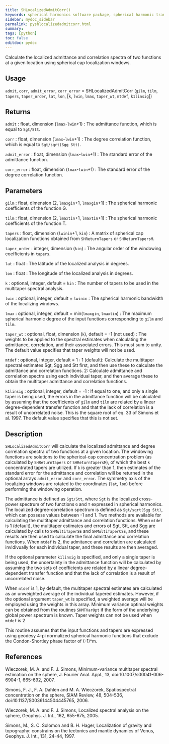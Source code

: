 ```yaml
---
title: SHLocalizedAdmitCorr()
keywords: spherical harmonics software package, spherical harmonic transform, legendre functions, multitaper spectral analysis, fortran, Python, gravity, magnetic field
sidebar: mydoc_sidebar
permalink: pyshlocalizedadmitcorr.html
summary:
tags: [python]
toc: false
editdoc: pydoc
---
```


Calculate the localized admittance and correlation spectra of two functions at a given location using spherical cap localization windows.

## Usage

`admit`, `corr`, `admit_error`, `corr_error` = SHLocalizedAdmitCorr (`gilm`, `tilm`, `tapers`, `taper_order`, `lat`, `lon`, [`k`, `lwin`, `lmax`, `taper_wt`, `mtdef`, `k1linsig`])

## Returns

`admit` : float, dimension (`lmax`-`lwin`+1)
:   The admittance function, which is equal to `Sgt/Stt`.

`corr` : float, dimension (`lmax`-`lwin`+1)
:   The degree correlation function, which is equal to `Sgt/sqrt(Sgg Stt)`.

`admit_error` : float, dimension (`lmax`-`lwin`+1)
:   The standard error of the admittance function.

`corr_error` : float, dimension (`lmax`-`lwin`+1)
:   The standard error of the degree correlation function.

## Parameters

`gilm` : float, dimension (2, `lmaxgin`+1, `lmaxgin`+1)
:   The spherical harmonic coefficients of the function G.

`tilm` : float, dimension (2, `lmaxtin`+1, `lmaxtin`+1)
:   The spherical harmonic coefficients of the function T.

`tapers` : float, dimension (`lwinin`+1, `kin`)
:   A matrix of spherical cap localization functions obtained from `SHReturnTapers` or `SHReturnTapersM`.

`taper_order` : integer, dimension (`kin`)
:   The angular order of the windowing coefficients in `tapers`.

`lat` : float
:   The latitude of the localized analysis in degrees.

`lon` : float
:   The longitude of the localized analysis in degrees.

`k` : optional, integer, default = `kin`
:   The number of tapers to be used in the multitaper spectral analysis.

`lwin` : optional, integer, default = `lwinin`
:   The spherical harmonic bandwidth of the localizing windows.

`lmax` : optional, integer, default = min(`lmaxgin`, `lmaxtin`)
:   The maximum spherical harmonic degree of the input functions corresponding to `gilm` and `tilm`.

`taper_wt` : optional, float, dimension (`k`), default = -1 (not used)
:   The weights to be applied to the spectral estimates when calculating the admittance, correlation, and their associated errors. This must sum to unity. The default value specifies that taper weights will not be used.

`mtdef` : optional, integer, default = 1
:   1 (default): Calculate the multitaper spectral estimates Sgt, Sgg and Stt first, and then use these to calculate the admittance and correlation functions. 2: Calculate admittance and correlation spectra using each individual taper, and then average these to obtain the multitaper admittance and correlation functions.

`k1linsig` : optional, integer, default = -1
:   If equal to one, and only a single taper is being used, the errors in the admittance function will be calculated by assuming that the coefficients of `gilm` and `tilm` are related by a linear degree-dependent transfer function and that the lack of correlation is a result of uncorrelated noise. This is the square root of eq. 33 of Simons et al. 1997. The default value specifies that this is not set.

## Description

`SHLocalizedAdmitCorr` will calculate the localized admittance and degree correlation spectra of two functions at a given location. The windowing functions are solutions to the spherical-cap concentration problem (as calculated by `SHReturnTapers` or `SHReturnTapersM`), of which the best `k` concentrated tapers are utilized. If `k` is greater than 1, then estimates of the standard error for the admittance and correlation will be returned in the optional arrays `admit_error` and `corr_error`. The symmetry axis of the localizing windows are rotated to the coordinates (`lat`, `lon`) before performing the windowing operation.

The admittance is defined as `Sgt/Stt`, where `Sgt` is the localized cross-power spectrum of two functions `G` and `T` expressed in spherical harmonics. The localized degree-correlation spectrum is defined as `Sgt/sqrt(Sgg Stt)`, which can possess values between -1 and 1. Two methods are available for calculating the multitaper admittance and correlation functions. When `mtdef` is 1 (default), the multitaper estimates and errors of Sgt, Stt, and Sgg are calculated by calls to `SHMultiTaperSE` and `SHMultiTaperCSE`, and these results are then used to calculate the final admittance and correlation functions. When `mtdef` is 2, the admitance and correlation are calculated invidivually for each individual taper, and these results are then averaged.

If the optional parameter `k1linsig` is specified, and only a single taper is being used, the uncertainty in the admittance function will be calculated by assuming the two sets of coefficients are related by a linear degree-dependent transfer function and that the lack of correlation is a result of uncorrelated noise. 

When `mtdef` is 1, by default, the multitaper spectral estimates are calculated as an unweighted average of the individual tapered estimates. However, if the optional argument `taper_wt` is specified, a weighted average will be employed using the weights in this array. Minimum variance optimal weights can be obtained from the routines `SHMTVarOpt` if the form of the underlying global power spectrum is known. Taper weights can not be used when `mtdef` is 2

This routine assumes that the input functions and tapers are expressed using geodesy 4-pi normalized spherical harmonic functions that exclude the  Condon-Shortley phase factor of (-1)^m.

## References

Wieczorek, M. A. and F. J. Simons, Minimum-variance multitaper spectral estimation on the sphere, J. Fourier Anal. Appl., 13, doi:10.1007/s00041-006-6904-1, 665-692, 2007.

Simons, F. J., F. A. Dahlen and M. A. Wieczorek, Spatiospectral concentration on the sphere, SIAM Review, 48, 504-536, doi:10.1137/S0036144504445765, 2006. 

Wieczorek, M. A. and F. J. Simons, Localized spectral analysis on the sphere, 
Geophys. J. Int., 162, 655-675, 2005.

Simons, M., S. C. Solomon and B. H. Hager, Localization of gravity and topography: constrains on the tectonics and mantle dynamics of Venus, Geophys. J. Int., 131, 24-44, 1997.
